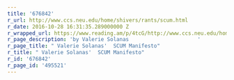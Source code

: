 ```yaml
---
title: '676842'
r_url: http://www.ccs.neu.edu/home/shivers/rants/scum.html
r_date: 2016-10-28 16:31:35.289000000 Z
r_wrapped_url: https://www.reading.am/p/4tcG/http://www.ccs.neu.edu/home/shivers/rants/scum.html
r_page_description: 'by Valerie Solanas                      '
r_page_title: " Valerie Solanas'  SCUM Manifesto"
r_title: " Valerie Solanas'  SCUM Manifesto"
r_id: '676842'
r_page_id: '495521'
---
```


